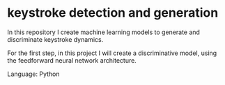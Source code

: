 # keystroke detection and generation
In this repository I create machine learning models to generate and discriminate keystroke dynamics.

For the first step, in this project I will create a discriminative model, using the feedforward neural network architecture. 

Language: Python


